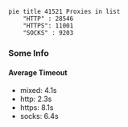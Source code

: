 
```mermaid
pie title 41521 Proxies in list
    "HTTP" : 28546
    "HTTPS": 11001
    "SOCKS" : 9203
```

### Some Info
#### Average Timeout

- mixed: 4.1s
- http: 2.3s
- https: 8.1s
- socks: 6.4s